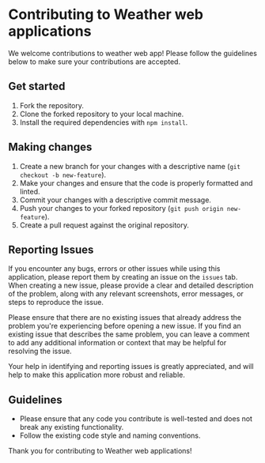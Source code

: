 # Contributing to Weather web applications

We welcome contributions to weather web app! Please follow the guidelines below to make sure your contributions are accepted.

## Get started

1. Fork the repository.
2. Clone the forked repository to your local machine.
3. Install the required dependencies with `npm install`.

## Making changes

1. Create a new branch for your changes with a descriptive name (`git checkout -b new-feature`).
2. Make your changes and ensure that the code is properly formatted and linted.
3. Commit your changes with a descriptive commit message.
4. Push your changes to your forked repository (`git push origin new-feature`).
5. Create a pull request against the original repository.

## Reporting Issues

If you encounter any bugs, errors or other issues while using this application, please report them by creating an issue on the `issues` tab. When creating a new issue, please provide a clear and detailed description of the problem, along with any relevant screenshots, error messages, or steps to reproduce the issue.

Please ensure that there are no existing issues that already address the problem you're experiencing before opening a new issue. If you find an existing issue that describes the same problem, you can leave a comment to add any additional information or context that may be helpful for resolving the issue.

Your help in identifying and reporting issues is greatly appreciated, and will help to make this application more robust and reliable.

## Guidelines

- Please ensure that any code you contribute is well-tested and does not break any existing functionality.
- Follow the existing code style and naming conventions.

Thank you for contributing to Weather web applications!